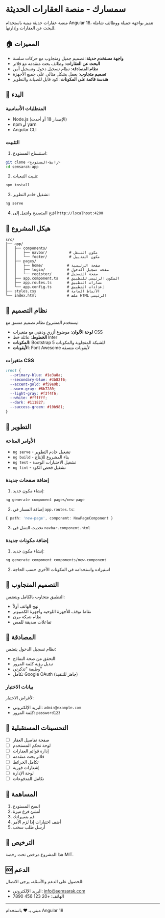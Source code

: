 # سمسارك - منصة العقارات الحديثة

منصة عقارات حديثة مبنية باستخدام Angular 18، تتميز بواجهة جميلة ووظائف شاملة للبحث عن العقارات وإدارتها.

## 🏠 المميزات

- **واجهة مستخدم حديثة**: تصميم جميل ومتجاوب مع حركات سلسة
- **البحث عن العقارات**: وظائف بحث متقدمة مع فلاتر
- **نظام المصادقة**: نظام تسجيل دخول وتسجيل آمن
- **تصميم متجاوب**: يعمل بشكل مثالي على جميع الأجهزة
- **هندسة قائمة على المكونات**: كود قابل للصيانة والتطوير

## 🚀 البدء

### المتطلبات الأساسية

- Node.js (الإصدار 18 أو أحدث)
- npm أو yarn
- Angular CLI

### التثبيت

1. استنساخ المستودع:
```bash
git clone <رابط-المستودع>
cd semsarak-app
```

2. تثبيت التبعيات:
```bash
npm install
```

3. تشغيل خادم التطوير:
```bash
ng serve
```

4. افتح المتصفح وانتقل إلى `http://localhost:4200`

## 📁 هيكل المشروع

```
src/
├── app/
│   ├── components/
│   │   ├── navbar/          # مكون التنقل
│   │   └── footer/          # مكون التذييل
│   ├── pages/
│   │   ├── home/           # صفحة الرئيسية
│   │   ├── login/          # صفحة تسجيل الدخول
│   │   └── register/       # صفحة التسجيل
│   ├── app.component.ts    # المكون الرئيسي للتطبيق
│   ├── app.routes.ts       # مسارات التطبيق
│   └── app.config.ts       # إعدادات التطبيق
├── styles.css              # الأنماط العامة
└── index.html              # ملف HTML الرئيسي
```

## 🎨 نظام التصميم

يستخدم المشروع نظام تصميم متسق مع:

- **لوحة الألوان**: موضوع أزرق وذهبي مع متغيرات CSS
- **الخطوط**: عائلة خط Inter
- **المكونات**: Bootstrap 5 للشبكة المتجاوبة والمكونات
- **الأيقونات**: Font Awesome لأيقونات متسقة

### متغيرات CSS

```css
:root {
  --primary-blue: #1e3a8a;
  --secondary-blue: #3b82f6;
  --accent-gold: #f59e0b;
  --warm-gray: #6b7280;
  --light-gray: #f3f4f6;
  --white: #ffffff;
  --dark: #111827;
  --success-green: #10b981;
}
```

## 🔧 التطوير

### الأوامر المتاحة

- `ng serve` - تشغيل خادم التطوير
- `ng build` - بناء المشروع للإنتاج
- `ng test` - تشغيل الاختبارات الوحدة
- `ng lint` - تشغيل فحص الكود

### إضافة صفحات جديدة

1. إنشاء مكون جديد:
```bash
ng generate component pages/new-page
```

2. إضافة المسار في `app.routes.ts`:
```typescript
{ path: 'new-page', component: NewPageComponent }
```

3. تحديث التنقل في `navbar.component.html`

### إضافة مكونات جديدة

1. إنشاء مكون جديد:
```bash
ng generate component components/new-component
```

2. استيراده واستخدامه في المكونات الأخرى حسب الحاجة

## 📱 التصميم المتجاوب

التطبيق متجاوب بالكامل ويتضمن:

- نهج الهاتف أولاً
- نقاط توقف للأجهزة اللوحية وأجهزة الكمبيوتر
- نظام شبكة مرن
- تفاعلات صديقة للمس

## 🔐 المصادقة

نظام تسجيل الدخول يتضمن:

- التحقق من صحة النماذج
- تبديل رؤية كلمة المرور
- وظيفة "تذكرني"
- تكامل Google OAuth (جاهز للتنفيذ)

### بيانات الاختبار

لأغراض الاختبار:
- البريد الإلكتروني: `admin@example.com`
- كلمة المرور: `password123`

## 🎯 التحسينات المستقبلية

- [ ] صفحة تفاصيل العقار
- [ ] لوحة تحكم المستخدم
- [ ] إدارة قوائم العقارات
- [ ] فلاتر بحث متقدمة
- [ ] تكامل الخرائط
- [ ] إشعارات فورية
- [ ] لوحة الإدارة
- [ ] تكامل المدفوعات

## 🤝 المساهمة

1. انسخ المستودع
2. أنشئ فرع ميزة
3. قم بتغييراتك
4. أضف اختبارات إذا لزم الأمر
5. أرسل طلب سحب

## 📄 الترخيص

هذا المشروع مرخص تحت رخصة MIT.

## 🆘 الدعم

للحصول على الدعم والأسئلة، يرجى الاتصال:
- البريد الإلكتروني: info@semsarak.com
- الهاتف: +20 123 456 7890

---

مبني بـ ❤️ باستخدام Angular 18 